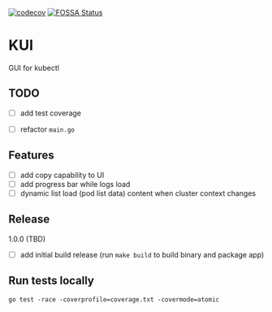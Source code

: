 [![codecov](https://codecov.io/gh/michaeljsaenz/kui/branch/main/graph/badge.svg?token=FF4ZXBZCBC)](https://codecov.io/gh/michaeljsaenz/kui)
[![FOSSA Status](https://app.fossa.com/api/projects/git%2Bgithub.com%2Fmichaeljsaenz%2Fkui.svg?type=shield)](https://app.fossa.com/projects/git%2Bgithub.com%2Fmichaeljsaenz%2Fkui?ref=badge_shield)

# KUI
GUI for kubectl


## TODO
- [ ] add test coverage
- [ ] refactor `main.go`


## Features
- [ ]  add copy capability to UI
- [ ]  add progress bar while logs load
- [ ] dynamic list load (pod list data) content when cluster context changes

## Release
1.0.0 (TBD)

- [ ] add initial build release (run `make build` to build binary and package app)

## Run tests locally
```
go test -race -coverprofile=coverage.txt -covermode=atomic
```
